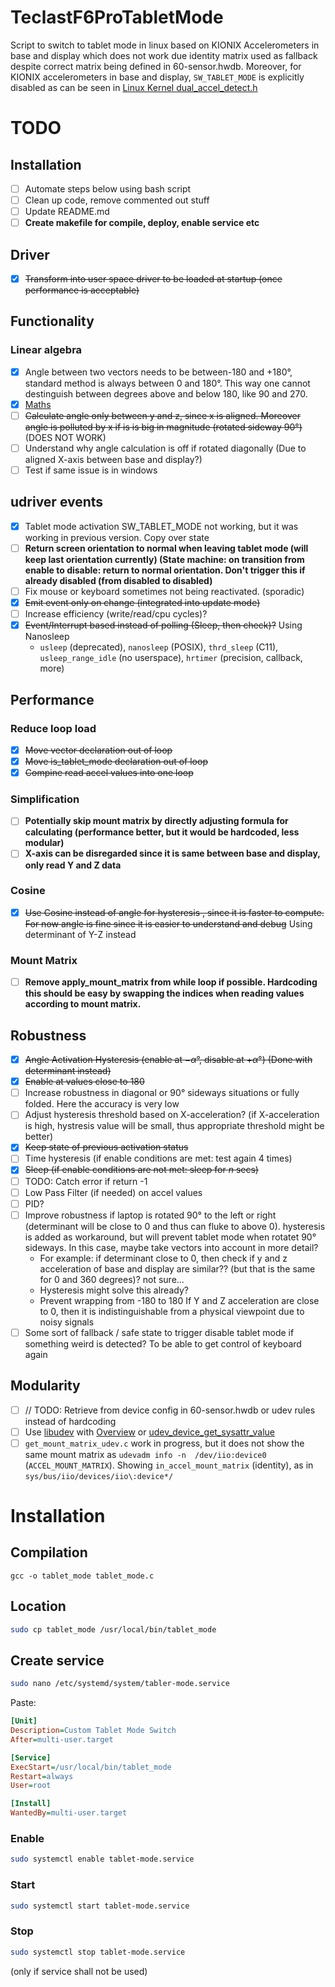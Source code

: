 # TeclastF6ProTabletMode
Script to switch to tablet mode in linux based on KIONIX Accelerometers in base and display which does not work due identity matrix used as fallback despite correct matrix being defined in 60-sensor.hwdb.
Moreover, for KIONIX accelerometers in base and display, `SW_TABLET_MODE` is explicitly disabled as can be seen in [Linux Kernel dual_accel_detect.h](https://github.com/torvalds/linux/blob/7503345ac5f5e82fd9a36d6e6b447c016376403a/drivers/platform/x86/dual_accel_detect.h#L9)

# TODO
## Installation
- [ ] Automate steps below using bash script
- [ ] Clean up code, remove commented out stuff
- [ ] Update README.md
- [ ] **Create makefile for compile, deploy, enable service etc**
## Driver
- [x] ~~Transform into user space driver to be loaded at startup (once performance is acceptable)~~

## Functionality
### Linear algebra
- [x] Angle between two vectors needs to be between-180 and +180°, standard method is always between 0 and 180°. This way one cannot destinguish between degrees above and below 180, like 90 and 270.
- [x] [Maths](https://math.stackexchange.com/questions/1904152/how-to-find-an-angle-in-range-180-180-between-2-vectors)
- [ ] ~~Calculate angle only between y and z, since x is aligned. Moreover angle is polluted by x if is is big in magnitude (rotated sideway 90°)~~ (DOES NOT WORK)
- [ ] Understand why angle calculation is off if rotated diagonally (Due to aligned X-axis between base and display?)
- [ ] Test if same issue is in windows

## udriver events
- [x] Tablet mode activation SW_TABLET_MODE not working, but it was working in previous version. Copy over state
- [ ] **Return screen orientation to normal when leaving tablet mode (will keep last orientation currently) (State machine: on transition from enable to disable: return to normal orientation. Don't trigger this if already disabled (from disabled to disabled)**
- [ ] Fix mouse or keyboard  sometimes  not being reactivated. (sporadic)
- [x] ~~Emit event only on change (integrated into update mode)~~
- [ ] Increase efficiency (write/read/cpu cycles)?
- [x] ~~Event/Interrupt based instead of polling (Sleep, then check)?~~ Using Nanosleep
  - `usleep` (deprecated), `nanosleep` (POSIX), `thrd_sleep` (C11), `usleep_range_idle` (no userspace), `hrtimer` (precision, callback, more)

## Performance
### Reduce loop load
- [x] ~~Move vector declaration out of loop~~
- [x] ~~Move is_tablet_mode declaration out of loop~~
- [x] ~~Compine read accel values into one loop~~
### Simplification
- [ ] **Potentially skip mount matrix by directly adjusting formula for calculating  (performance better, but it would be hardcoded, less modular)**
- [ ] **X-axis can be disregarded since it is same between base and display, only read Y and Z data**

### Cosine
- [x] ~~Use Cosine instead of angle for hysteresis , since it is faster to compute. For now angle is fine since it is easier to understand and debug~~ Using determinant of Y-Z instead
### Mount Matrix
- [ ] **Remove apply_mount_matrix from while loop if possible. Hardcoding this should be easy by swapping the indices when reading values according to mount matrix.**
## Robustness
- [x] ~~Angle Activation Hysteresis (enable at $-\alpha°$, disable at $+\alpha°$) (Done with determinant instead)~~
- [x] ~~Enable at values close to 180~~
- [ ] Increase robustness in diagonal or 90° sideways situations or fully folded. Here the accuracy is very low
- [ ] Adjust hysteresis threshold based on X-acceleration? (if X-acceleration is high, hystresis value will be small, thus appropriate threshold might be better)
- [x] ~~Keep state of previous activation status~~
- [ ] Time hysteresis (if enable conditions are met: test again $4$ times)
- [x] ~~Sleep (if enable conditions are not met: sleep for $n$ secs)~~
- [ ] TODO: Catch error if return -1
- [ ] Low Pass Filter (if needed) on accel values
- [ ] PID?
- [ ] Improve robustness if laptop is rotated 90° to the left or right (determinant will be close to 0 and thus can fluke to above 0). hysteresis is added as workaround, but will prevent tablet mode when rotatet 90° sideways. In this case, maybe take vectors into account in more detail?
  - For example: if determinant close to 0, then check if y and z acceleration of base and display are similar?? (but that is the same for 0 and 360 degrees)? not sure...
  - Hysteresis might solve this already?
  - Prevent wrapping from -180 to 180
  If Y and Z acceleration are close to 0, then it is indistinguishable from a physical viewpoint due to noisy signals
- [ ] Some sort of fallback / safe state to trigger disable tablet mode if something weird is detected? To be able to get control of keyboard again

## Modularity
- [ ] // TODO: Retrieve from device config in 60-sensor.hwdb or udev rules instead of hardcoding
- [ ] Use [libudev](https://www.freedesktop.org/software/systemd/man/latest/libudev.html) with [Overview](https://www.freedesktop.org/software/systemd/man/latest/) or [udev_device_get_sysattr_value](https://www.freedesktop.org/software/systemd/man/latest/udev_device_get_sysattr_value.html#)
- [ ] `get_mount_matrix_udev.c` work in progress, but it does not show the same mount matrix as `udevadm info -n  /dev/iio:device0` (`ACCEL_MOUNT_MATRIX`). Showing `in_accel_mount_matrix` (identity), as in `sys/bus/iio/devices/iio\:device*/`

# Installation
## Compilation
```
gcc -o tablet_mode tablet_mode.c
```

## Location
```bash
sudo cp tablet_mode /usr/local/bin/tablet_mode
```

## Create service
```bash
sudo nano /etc/systemd/system/tabler-mode.service
```

Paste:
```ini
[Unit]
Description=Custom Tablet Mode Switch
After=multi-user.target

[Service]
ExecStart=/usr/local/bin/tablet_mode
Restart=always
User=root

[Install]
WantedBy=multi-user.target
```

### Enable
```bash
sudo systemctl enable tablet-mode.service
```
### Start
```bash
sudo systemctl start tablet-mode.service
```
### Stop
```bash
sudo systemctl stop tablet-mode.service
```
(only if service shall not be used)

